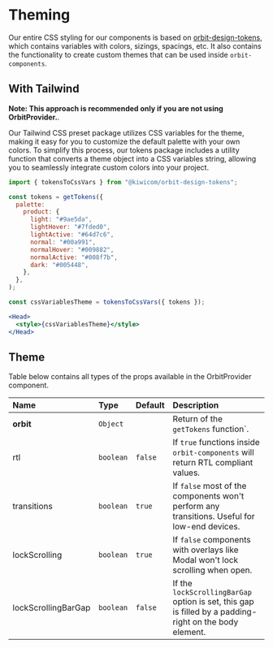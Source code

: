 # Theming

Our entire CSS styling for our components is based on [orbit-design-tokens](https://github.com/kiwicom/orbit-design-tokens), which contains variables with colors, sizings, spacings, etc. It also contains the functionality to create custom themes that can be used inside `orbit-components`.

## With Tailwind

**Note: This approach is recommended only if you are not using OrbitProvider.**.

Our Tailwind CSS preset package utilizes CSS variables for the theme,
making it easy for you to customize the default palette with your own colors.
To simplify this process, our tokens package includes a utility function that converts a theme object into a CSS variables string,
allowing you to seamlessly integrate custom colors into your project.

```jsx
import { tokensToCssVars } from "@kiwicom/orbit-design-tokens";

const tokens = getTokens({
  palette:
    product: {
      light: "#9ae5da",
      lightHover: "#7fded0",
      lightActive: "#64d7c6",
      normal: "#00a991",
      normalHover: "#009882",
      normalActive: "#008f7b",
      dark: "#005448",
    },
  },
);

const cssVariablesTheme = tokensToCssVars({ tokens });

<Head>
  <style>{cssVariablesTheme}</style>
</Head>
```

## Theme

Table below contains all types of the props available in the OrbitProvider component.

| Name                | Type      | Default | Description                                                                                            |
| :------------------ | :-------- | :------ | :----------------------------------------------------------------------------------------------------- |
| **orbit**           | `Object`  |         | Return of the `getTokens` function`.                                                                   |
| rtl                 | `boolean` | `false` | If `true` functions inside `orbit-components` will return RTL compliant values.                        |
| transitions         | `boolean` | `true`  | If `false` most of the components won't perform any transitions. Useful for low-end devices.           |
| lockScrolling       | `boolean` | `true`  | If `false` components with overlays like Modal won't lock scrolling when open.                         |
| lockScrollingBarGap | `boolean` | `false` | If the `lockScrollingBarGap` option is set, this gap is filled by a padding-right on the body element. |

